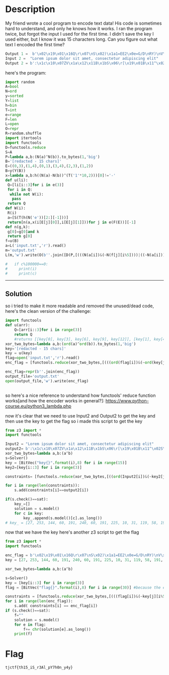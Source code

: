 # Description
My friend wrote a cool program to encode text data! His code is sometimes hard to understand, and only he knows how it works. I ran the program twice, but forgot the input I used for the first time. I didn't save the key I used either, but I know it was 15 characters long. Can you figure out what text I encoded the first time?
```py
Output 1 =  b'\x02\x19\x01\x16Q\r\x07\nS\x02)\x1a1=EE2\x0e=G/D\nRY)\nV\x1bJ'
Input 2 =  "Lorem ipsum dolor sit amet, consectetur adipiscing elit"
Output 2 = b':\x1c\x10\x07ZV\x1a\x12\x11B\x1bS\x06\r[\x19\x01B\x11^\x02S\x03\x0fR\x02_B\x01X\x18\x00\x07\x01C\x13\x07\x17\x10\x17\x17\x17\x0b\x12^\x05\x10\x0b\x0cPV\x16\x0e\x0bC'
```
here's the program:
```py
import random
A=bool
N=ord
y=sorted
Y=list
h=bin
T=int
e=range
F=len
L=open
O=repr
R=random.shuffle
import itertools
import functools
D=functools.reduce
S=A
P=lambda a,b:(N(a)^N(b)).to_bytes(1,'big')
B='[redacted - 15 chars]'
E=((0,3),(1,4),(0,1),(3,4),(2,3),(1,2))
B=y(Y(B))
x=lambda a,b:h((N(a)-N(b))^(T('1'*10,2)))[0]!='-'
def u(li):
 Q=[li[i::3]for i in e(3)]
 for i in Q:
  while not W(i):
   pass
 return Q
def W(i):
 R(i)
 a=[S(T(h(N('e'))[2:][-1]))]
 return[n(a,x(i[E[j][0]],i[E[j][1]]))for j in e(F(E))][-1]
def n(g,k):
 g[0]=g[0]and k
 return g[0]
f=u(B)
a=L('input.txt','r').read()
m='output.txt'
L(m,'w').write(O(b''.join([D(P,[(((N(a[i])&(~N(f[j][i%5])))|((~N(a[i]))&(N(f[j][i%5])))).to_bytes(1,"big"))for j in e(F(f))])for i in e(F(a))])))

#   if c%100000==0:
#     print(i)
#     print(c)

```
---
## Solution

so i tried to make it more readable and removed the unused/dead code, here's the clean version of the challenge:
```py
import functools
def u(arr):
	Q=[arr[i::3]for i in range(3)]
	return Q 
	#returns [[key[0], key[3], key[6], key[9], key[12]], [key[1], key[4], key[7], key[10], key[13]], [key[2], key[5], key[8], key[11], key[14]]]
xor_two_bytes=lambda a,b:(ord(a)^ord(b)).to_bytes(1,'big')
key='[redacted - 15 chars]'
key = u(key)
flag=open('input.txt','r').read()
enc_flag = [functools.reduce(xor_two_bytes,[(((ord(flag[i])&(~ord(key[j][i%5])))|((~ord(flag[i]))&(ord(key[j][i%5])))).to_bytes(1,"big")) for j in range(len(key))] ) for i in range(len(flag))]

enc_flag=repr(b''.join(enc_flag))
output_file='output.txt'
open(output_file,'w').write(enc_flag)
	
```
so here's a nice reference to understand how functools' reduce function works[and how the encoder works in general?]: https://www.python-course.eu/python3_lambda.php

now it's clear that we need to use Input2 and Output2 to get the key and then use the key to get the flag
so i made this script to get the key
```py
from z3 import * 
import functools

Input2 = "Lorem ipsum dolor sit amet, consectetur adipiscing elit"
output2= b':\x1c\x10\x07ZV\x1a\x12\x11B\x1bS\x06\r[\x19\x01B\x11^\x02S\x03\x0fR\x02_B\x01X\x18\x00\x07\x01C\x13\x07\x17\x10\x17\x17\x17\x0b\x12^\x05\x10\x0b\x0cPV\x16\x0e\x0bC'
xor_two_bytes=lambda a,b:(a^b)
s=Solver()
key = [BitVec("key{}".format(i),8) for i in range(15)]
key2=[key[i::3] for i in range(3)]

constraints= [functools.reduce(xor_two_bytes,[((ord(Input2[i])&(~key2[j][i%5]))|((~ord(Input2[i]))&(key2[j][i%5]))) for j in range(len(key2))] ) for i in range(len(Input2))]

for i in range(len(constraints)):
	s.add(constraints[i]==output2[i])

if(s.check()==sat):
	key_=[]
	solution = s.model()
	for c in key:
		key_.append(s.model()[c].as_long())
# key_ = [27, 253, 144, 60, 191, 240, 60, 191, 225, 10, 31, 119, 58, 191, 178]

```
now that we have the key here's another z3 script to get the flag
```py
from z3 import * 
import functools

enc_flag = b'\x02\x19\x01\x16Q\r\x07\nS\x02)\x1a1=EE2\x0e=G/D\nRY)\nV\x1bJ'
key = [27, 253, 144, 60, 191, 240, 60, 191, 225, 10, 31, 119, 58, 191, 178]

xor_two_bytes=lambda a,b:(a^b)

s=Solver()
key = [key[i::3] for i in range(3)]
flag = [BitVec("flag{}".format(i),8) for i in range(30)] #because the enc flag is 30 bytes long

constraints = [functools.reduce(xor_two_bytes,[(((flag[i])&(~key[j][i%5]))|((~(flag[i]))&(key[j][i%5]))) for j in range(len(key))] ) for i in range(len(flag))]
for i in range(len(enc_flag)):
	s.add( constraints[i] == enc_flag[i])
if (s.check()==sat):
	f=""
	solution = s.model()
	for e in flag:
		f+= chr(solution[e].as_long())
	print(f)

```
# Flag

```tjctf{th15_iS_r3Al_pY7h0n_y4y}```
